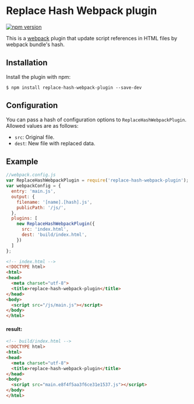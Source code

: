 # Replace Hash Webpack plugin

[![npm version](https://badge.fury.io/js/replace-hash-webpack-plugin.svg)](http://badge.fury.io/js/replace-hash-webpack-plugin)

This is a [webpack](http://webpack.github.io/) plugin that update script references in HTML files by webpack bundle's hash.

## Installation

Install the plugin with npm:
```shell
$ npm install replace-hash-webpack-plugin --save-dev
```

## Configuration

You can pass a hash of configuration options to `ReplaceHashWebpackPlugin`.
Allowed values are as follows:

- `src`: Original file.
- `dest`: New file with replaced data.

## Example

```javascript
//webpack.config.js
var ReplaceHashWebpackPlugin = require('replace-hash-webpack-plugin');
var webpackConfig = {
  entry: 'main.js',
  output: {
    filename: '[name].[hash].js',
    publicPath: '/js/',
  },
  plugins: [
    new ReplaceHashWebpackPlugin({
      src: 'index.html',
      dest: 'build/index.html',
    })
  ]
};
```

```html
<!-- index.html -->
<!DOCTYPE html>
<html>
<head>
  <meta charset="utf-8">
  <title>replace-hash-webpack-plugin</title>
</head>
<body>
  <script src="/js/main.js"></script>
</body>
</html>
```

#### result:

```html
<!-- build/index.html -->
<!DOCTYPE html>
<html>
<head>
  <meta charset="utf-8">
  <title>replace-hash-webpack-plugin</title>
</head>
<body>
  <script src="main.e8f4f5aa3f6ce31e1537.js"></script>
</body>
</html>
```
